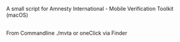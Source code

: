 <p>A small script for Amnesty International - Mobile Verification Toolkit (macOS)</p>
<br>From Commandline ./mvta or oneClick via Finder</br>